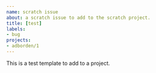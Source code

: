 ```yaml
---
name: scratch issue
about: a scratch issue to add to the scratch project.
title: [test]
labels:
- bug
projects:
- adborden/1
---
```


This is a test template to add to a project.
